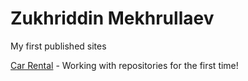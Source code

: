 
# Zukhriddin Mekhrullaev
My first published sites

[Car Rental](https://zukha-16.github.io/carRental/ "Car Rental") - Working with repositories for the first time!
